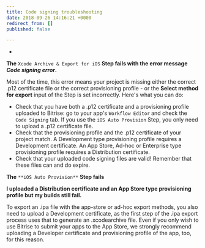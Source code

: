 ```yaml
---
title: Code signing troubleshooting
date: 2018-09-26 14:16:21 +0000
redirect_from: []
published: false

---
```

* 

**The** `Xcode Archive & Export for iOS` **Step fails with the error message _Code signing error_.**

Most of the time, this error means your project is missing either the correct .p12 certificate file or the correct provisioning profile - or the **Select method for export** input of the Step is set incorrectly. Here's what you can do:

* Check that you have both a .p12 certificate and a provisioning profile uploaded to Bitrise: go to your app's `Workflow Editor` and check the `Code Signing` tab. If you use the `iOS Auto Provision` Step, you only need to upload a .p12 certificate file.
* Check that the provisioning profile and the .p12 certificate of your project match. A Development type provisioning profile requires a Development certificate. An App Store, Ad-hoc or Enterprise type provisioning profile requires a Distribution certificate.
* Check that your uploaded code signing files are valid! Remember that these files can and do expire. 

**The** `**iOS Auto Provision**` **Step fails**

**I uploaded a Distribution certificate and an App Store type provisioning profile but my builds still fail.**

To export an .ipa file with the app-store or ad-hoc export methods, you also need to upload a Development certificate, as the first step of the .ipa export process uses that to generate an .xcodearchive file. Even if you only wish to use Bitrise to submit your apps to the App Store, we strongly recommend uploading a Developer certificate and provisioning profile of the app, too, for this reason.